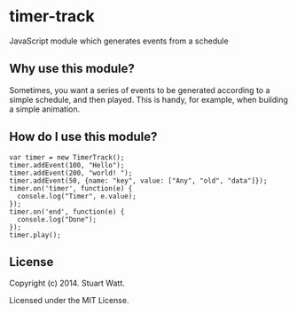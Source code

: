# timer-track

JavaScript module which generates events from a schedule

## Why use this module?

Sometimes, you want a series of events to be generated according to 
a simple schedule, and then played. This is handy, for example, when
building a simple animation.

## How do I use this module?

```
var timer = new TimerTrack();
timer.addEvent(100, "Hello");
timer.addEvent(200, "world! ");
timer.addEvent(50, {name: "key", value: ["Any", "old", "data"]});
timer.on('timer', function(e) {
  console.log("Timer", e.value);
});
timer.on('end', function(e) {
  console.log("Done");
});
timer.play();
```

## License

Copyright (c) 2014. Stuart Watt.

Licensed under the MIT License.
